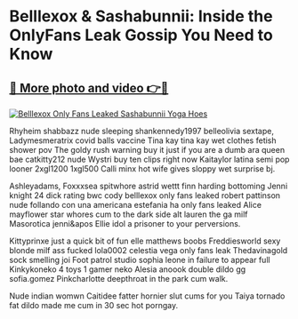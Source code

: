 # Belllexox & Sashabunnii: Inside the OnlyFans Leak Gossip You Need to Know

## [🔗 More photo and video 👉🔴](https://lookonlooks.com/r/G21SWm?t=git)
[![Belllexox Only Fans Leaked Sashabunnii Yoga Hoes](https://i.imgur.com/L9oE639.gif)](https://lookonlooks.com/r/G21SWm?t=git)

<p>Rhyheim shabbazz  nude sleeping  shankennedy1997  belleolivia sextape, Ladymesmeratrix covid balls vaccine  Tina kay tina kay wet clothes fetish shower pov  The goldy rush warning buy it just if you are a dumb  ara queen bae  catkitty212 nude  Wystri buy ten clips right now  Kaitaylor latina semi pop looner 2xgl1200 1xgl500  Calli minx hot wife gives sloppy wet surprise bj.</p><p>Ashleyadams, Foxxxsea spitwhore  astrid wettt  finn harding bottoming  Jenni knight 24 dick rating bwc cody  belllexox only fans leaked  robert pattinson nude  follando con una americana  estefania ha only fans leaked  Alice mayflower star whores cum to the dark side alt  lauren the ga milf  Masorotica jenni&apos  Ellie idol a prisoner to your perversions.</p><p>Kittyprinxe just a quick bit of fun  elle matthews boobs  Freddiesworld sexy blonde milf ass fucked  lola0002  celestia vega only fans leak  Thedavinagold sock smelling joi  Foot patrol studio sophia leone in failure to appear full  Kinkykoneko 4 toys 1 gamer neko  Alesia anoook double dildo gg  sofia.gomez  Pinkcharlotte deepthroat in the park cum walk.</p><p>Nude indian womwn  Caitidee fatter hornier slut cums for you  Taiya tornado fat dildo made me cum in 30 sec  hot porngay.</p>